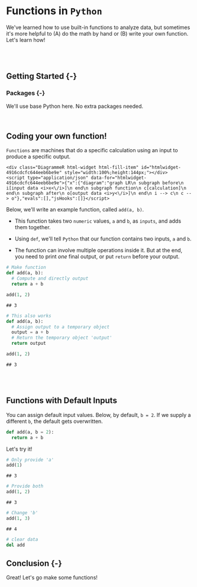 # Functions in `Python`



We've learned how to use built-in functions to analyze data, but sometimes it's more helpful to (A) do the math by hand or (B) write your own function. Let's learn how!

<br>
<br>

## Getting Started {-}

### Packages {-}

We'll use base Python here. No extra packages needed.

<br>

## Coding your own function!

`Functions` are machines that do a specific calculation using an input to produce a specific output.


```{=html}
<div class="DiagrammeR html-widget html-fill-item" id="htmlwidget-4916cdcfc644eeb6be9e" style="width:100%;height:144px;"></div>
<script type="application/json" data-for="htmlwidget-4916cdcfc644eeb6be9e">{"x":{"diagram":"graph LR\n subgraph before\n i[input data <i>x<\/i>]\n end\n subgraph function\n c[calculation]\n end\n subgraph after\n o[output data <i>y<\/i>]\n end\n i --> c\n c --> o"},"evals":[],"jsHooks":[]}</script>
```

Below, we'll write an example function, called `add(a, b)`. 

- This function takes two `numeric` values, `a` and `b`, as `inputs`, and adds them together. 

- Using `def`, we'll tell `Python` that our function contains two inputs, `a` and `b`. 

- The function can involve multiple operations inside it. But at the end, you need to print *one* final output, or put `return` before your output.


```python
# Make function
def add(a, b):
  # Compute and directly output
  return a + b

add(1, 2)
```

```
## 3
```


```python
# This also works
def add(a, b):
  # Assign output to a temporary object
  output = a + b
  # Return the temporary object 'output'
  return output

add(1, 2)
```

```
## 3
```

<br>
<br>

## Functions with Default Inputs

You can assign default input values. Below, by default, `b = 2`. If we supply a different `b`, the default gets overwritten.


```python
def add(a, b = 2):
  return a + b
```

Let's try it!


```python
# Only provide 'a'
add(1)
```

```
## 3
```

```python
# Provide both
add(1, 2)
```

```
## 3
```

```python
# Change 'b'
add(1, 3)
```

```
## 4
```


```python
# clear data
del add
```

## Conclusion {-}

Great! Let's go make some functions!



